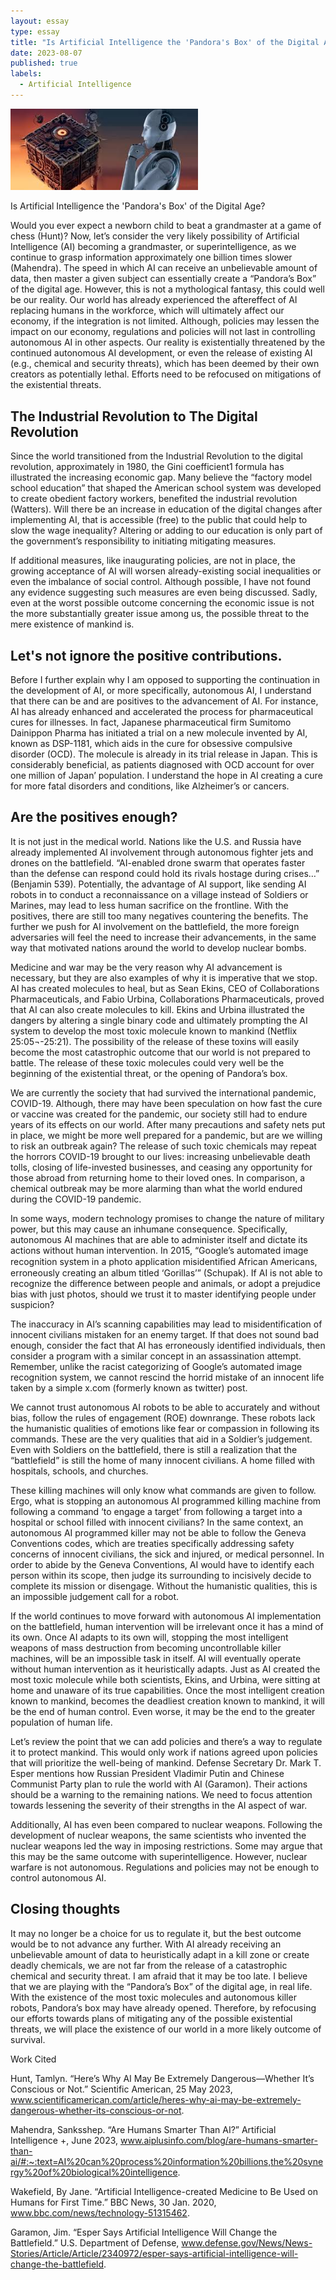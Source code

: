 ```yaml
---
layout: essay
type: essay
title: "Is Artificial Intelligence the 'Pandora's Box' of the Digital Age?"
date: 2023-08-07
published: true
labels:
  - Artificial Intelligence
---
```


<div class="text-center p-4">
  <img width="300px" src="../img/pandora.jpg" class="img-thumbnail" >


Is Artificial Intelligence the 'Pandora's Box' of the Digital Age?

Would you ever expect a newborn child to beat a grandmaster at a game of chess (Hunt)? Now, let’s consider the very likely possibility of Artificial Intelligence (AI) becoming a grandmaster, or superintelligence, as we continue to grasp information approximately one billion times slower (Mahendra). The speed in which AI can receive an unbelievable amount of data, then master a given subject can essentially create a “Pandora’s Box” of the digital age. However, this is not a mythological fantasy, this could well be our reality. Our world has already experienced the aftereffect of AI replacing humans in the workforce, which will ultimately affect our economy, if the integration is not limited. Although, policies may lessen the impact on our economy, regulations and policies will not last in controlling autonomous AI in other aspects. Our reality is existentially threatened by the continued autonomous AI development, or even the release of existing AI (e.g., chemical and security threats), which has been deemed by their own creators as potentially lethal. Efforts need to be refocused on mitigations of the existential threats.

## The Industrial Revolution to The Digital Revolution

Since the world transitioned from the Industrial Revolution to the digital revolution, approximately in 1980, the Gini coefficient1 formula has illustrated the increasing economic gap. Many believe the “factory model school education” that shaped the American school system was developed to create obedient factory workers, benefited the industrial revolution (Watters). Will there be an increase in education of the digital changes after implementing AI, that is accessible (free) to the public that could help to slow the wage inequality? Altering or adding to our education is only part of the government’s responsibility to initiating mitigating measures.

If additional measures, like inaugurating policies, are not in place, the growing acceptance of AI will worsen already-existing social inequalities or even the imbalance of social control. Although possible, I have not found any evidence suggesting such measures are even being discussed. Sadly, even at the worst possible outcome concerning the economic issue is not the more substantially greater issue among us, the possible threat to the mere existence of mankind is.

## Let's not ignore the positive contributions.

Before I further explain why I am opposed to supporting the continuation in the development of AI, or more specifically, autonomous AI, I understand that there can be and are positives to the advancement of AI. For instance, AI has already enhanced and accelerated the process for pharmaceutical cures for illnesses. In fact, Japanese pharmaceutical firm Sumitomo Dainippon Pharma has initiated a trial on a new molecule invented by AI, known as DSP-1181, which aids in the cure for obsessive compulsive disorder (OCD). The molecule is already in its trial release in Japan. This is considerably beneficial, as patients diagnosed with OCD account for over one million of Japan’ population. I understand the hope in AI creating a cure for more fatal disorders and conditions, like Alzheimer’s or cancers.

## Are the positives enough?

It is not just in the medical world. Nations like the U.S. and Russia have already implemented AI involvement through autonomous fighter jets and drones on the battlefield. “AI-enabled drone swarm that operates faster than the defense can respond could hold its rivals hostage during crises…” (Benjamin 539). Potentially, the advantage of AI support, like sending AI robots in to conduct a reconnaissance on a village instead of Soldiers or Marines, may lead to less human sacrifice on the frontline. With the positives, there are still too many negatives countering the benefits. The further we push for AI involvement on the battlefield, the more foreign adversaries will feel the need to increase their advancements, in the same way that motivated nations around the world to develop nuclear bombs.

Medicine and war may be the very reason why AI advancement is necessary, but they are also examples of why it is imperative that we stop. AI has created molecules to heal, but as Sean Ekins, CEO of Collaborations Pharmaceuticals, and Fabio Urbina, Collaborations Pharmaceuticals, proved that AI can also create molecules to kill. Ekins and Urbina illustrated the dangers by altering a single binary code and ultimately prompting the AI system to develop the most toxic molecule known to mankind (Netflix 25:05¬-25:21). The possibility of the release of these toxins will easily become the most catastrophic outcome that our world is not prepared to battle. The release of these toxic molecules could very well be the beginning of the existential threat, or the opening of Pandora’s box. 

We are currently the society that had survived the international pandemic, COVID-19. Although, there may have been speculation on how fast the cure or vaccine was created for the pandemic, our society still had to endure years of its effects on our world. After many precautions and safety nets put in place, we might be more well prepared for a pandemic, but are we willing to risk an outbreak again? The release of such toxic chemicals may repeat the horrors COVID-19 brought to our lives: increasing unbelievable death tolls, closing of life-invested businesses, and ceasing any opportunity for those abroad from returning home to their loved ones. In comparison, a chemical outbreak may be more alarming than what the world endured during the COVID-19 pandemic. 

In some ways, modern technology promises to change the nature of military power, but this may cause an inhumane consequence. Specifically, autonomous AI machines that are able to administer itself and dictate its actions without human intervention. In 2015, “Google’s automated image recognition system in a photo application misidentiﬁed African Americans, erroneously creating an album titled ‘Gorillas’” (Schupak). If AI is not able to recognize the difference between people and animals, or adopt a prejudice bias with just photos, should we trust it to master identifying people under suspicion? 

The inaccuracy in AI’s scanning capabilities may lead to misidentification of innocent civilians mistaken for an enemy target. If that does not sound bad enough, consider the fact that AI has erroneously identified individuals, then consider a program with a similar concept in an assassination attempt. Remember, unlike the racist categorizing of Google’s automated image recognition system, we cannot rescind the horrid mistake of an innocent life taken by a simple x.com (formerly known as twitter) post. 

We cannot trust autonomous AI robots to be able to accurately and without bias, follow the rules of engagement (ROE) downrange. These robots lack the humanistic qualities of emotions like fear or compassion in following its commands. These are the very qualities that aid in a Soldier’s judgement. Even with Soldiers on the battlefield, there is still a realization that the “battlefield” is still the home of many innocent civilians. A home filled with hospitals, schools, and churches. 

These killing machines will only know what commands are given to follow. Ergo, what is stopping an autonomous AI programmed killing machine from following a command ‘to engage a target’ from following a target into a hospital or school filled with innocent civilians? In the same context, an autonomous AI programmed killer may not be able to follow the Geneva Conventions codes, which are treaties specifically addressing safety concerns of innocent civilians, the sick and injured, or medical personnel. In order to abide by the Geneva Conventions, AI would have to identify each person within its scope, then judge its surrounding to incisively decide to complete its mission or disengage. Without the humanistic qualities, this is an impossible judgement call for a robot.
 
If the world continues to move forward with autonomous AI implementation on the battlefield, human intervention will be irrelevant once it has a mind of its own. Once AI adapts to its own will, stopping the most intelligent weapons of mass destruction from becoming uncontrollable killer machines, will be an impossible task in itself. AI will eventually operate without human intervention as it heuristically adapts. Just as AI created the most toxic molecule while both scientists, Ekins, and Urbina, were sitting at home and unaware of its true capabilities. Once the most intelligent creation known to mankind, becomes the deadliest creation known to mankind, it will be the end of human control. Even worse, it may be the end to the greater population of human life.

Let’s review the point that we can add policies and there’s a way to regulate it to protect mankind. This would only work if nations agreed upon policies that will prioritize the well-being of mankind. Defense Secretary Dr. Mark T. Esper mentions how Russian President Vladimir Putin and Chinese Communist Party plan to rule the world with AI (Garamon). Their actions should be a warning to the remaining nations. We need to focus attention towards lessening the severity of their strengths in the AI aspect of war.  

Additionally, AI has even been compared to nuclear weapons. Following the development of nuclear weapons, the same scientists who invented the nuclear weapons led the way in imposing restrictions. Some may argue that this may be the same outcome with superintelligence. However, nuclear warfare is not autonomous. Regulations and policies may not be enough to control autonomous AI. 

## Closing thoughts

It may no longer be a choice for us to regulate it, but the best outcome would be to not advance any further. With AI already receiving an unbelievable amount of data to heuristically adapt in a kill zone or create deadly chemicals, we are not far from the release of a catastrophic chemical and security threat. I am afraid that it may be too late. I believe that we are playing with the “Pandora’s Box” of the digital age, in real life. With the existence of the most toxic molecules and autonomous killer robots, Pandora’s box may have already opened. Therefore, by refocusing our efforts towards plans of mitigating any of the possible existential threats, we will place the existence of our world in a more likely outcome of survival. 

Work Cited

Hunt, Tamlyn. “Here’s Why AI May Be Extremely Dangerous—Whether It’s Conscious       or Not.” Scientific American, 25 May 2023, www.scientificamerican.com/article/heres-why-ai-may-be-extremely-dangerous-whether-its-conscious-or-not.

Mahendra, Sanksshep. “Are Humans Smarter Than AI?” Artificial Intelligence +, June 2023, www.aiplusinfo.com/blog/are-humans-smarter-than-ai/#:~:text=AI%20can%20process%20information%20billions,the%20synergy%20of%20biological%20intelligence.

Wakefield, By Jane. “Artificial Intelligence-created Medicine to Be Used on Humans for First Time.” BBC News, 30 Jan. 2020, www.bbc.com/news/technology-51315462.

Garamon, Jim. “Esper Says Artificial Intelligence Will Change the Battlefield.” U.S. Department of Defense, www.defense.gov/News/News-Stories/Article/Article/2340972/esper-says-artificial-intelligence-will-change-the-battlefield.
